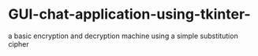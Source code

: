 # GUI-chat-application-using-tkinter-
a basic encryption and decryption machine using a simple substitution cipher
